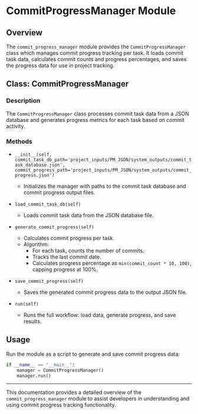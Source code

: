 # CommitProgressManager Module

## Overview
The `commit_progress_manager` module provides the `CommitProgressManager` class which manages commit progress tracking per task. It loads commit task data, calculates commit counts and progress percentages, and saves the progress data for use in project tracking.

## Class: CommitProgressManager

### Description
The `CommitProgressManager` class processes commit task data from a JSON database and generates progress metrics for each task based on commit activity.

### Methods

- `__init__(self, commit_task_db_path='project_inputs/PM_JSON/system_outputs/commit_task_database.json', commit_progress_path='project_inputs/PM_JSON/system_outputs/commit_progress.json')`
  - Initializes the manager with paths to the commit task database and commit progress output files.

- `load_commit_task_db(self)`
  - Loads commit task data from the JSON database file.

- `generate_commit_progress(self)`
  - Calculates commit progress per task.
  - Algorithm:
    - For each task, counts the number of commits.
    - Tracks the last commit date.
    - Calculates progress percentage as `min(commit_count * 10, 100)`, capping progress at 100%.
  
- `save_commit_progress(self)`
  - Saves the generated commit progress data to the output JSON file.

- `run(self)`
  - Runs the full workflow: load data, generate progress, and save results.

## Usage
Run the module as a script to generate and save commit progress data:

```python
if __name__ == "__main__":
    manager = CommitProgressManager()
    manager.run()
```

---

This documentation provides a detailed overview of the `commit_progress_manager` module to assist developers in understanding and using commit progress tracking functionality.
